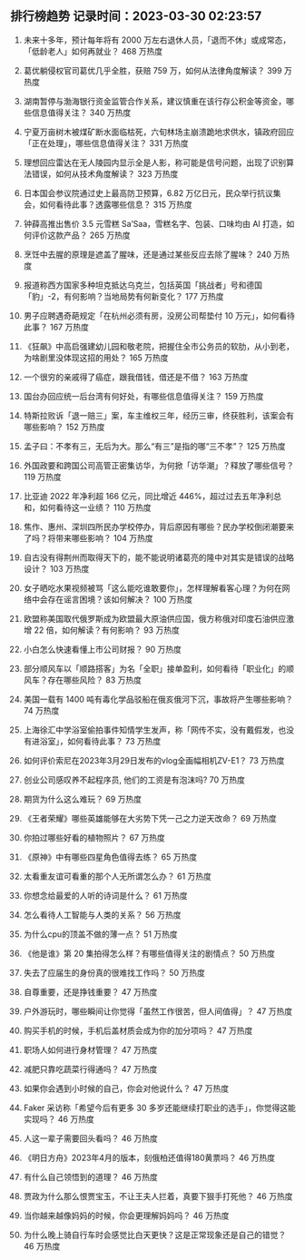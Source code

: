 
## 排行榜趋势 记录时间：2023-03-30 02:23:57
  
  1. 未来十多年，预计每年将有 2000 万左右退休人员，「退而不休」或成常态，「低龄老人」如何再就业？ 468 万热度
    
  2. 葛优躺侵权官司葛优几乎全胜，获赔 759 万，如何从法律角度解读？ 399 万热度
    
  3. 湖南暂停与渤海银行资金监管合作关系，建议慎重在该行存公积金等资金，哪些信息值得关注？ 340 万热度
    
  4. 宁夏万亩树木被煤矿断水面临枯死，六旬林场主崩溃跪地求供水，镇政府回应「正在处理」，哪些信息值得关注？ 331 万热度
    
  5. 理想回应雷达在无人陵园内显示全是人影，称可能是信号问题，出现了识别算法错误，如何从技术角度解读？ 323 万热度
    
  6. 日本国会参议院通过史上最高防卫预算，6.82 万亿日元，民众举行抗议集会，如何看待此事？透露哪些信息？ 315 万热度
    
  7. 钟薛高推出售价 3.5 元雪糕 Sa’Saa，雪糕名字、包装、口味均由 AI 打造，如何评价这款产品？ 265 万热度
    
  8. 烹饪中去腥的原理是遮盖了腥味，还是通过某些反应去除了腥味？ 240 万热度
    
  9. 报道称西方国家多种坦克抵达乌克兰，包括英国「挑战者」号和德国「豹」-2，有何影响？当地局势有何新变化？ 177 万热度
    
  10. 男子应聘遇奇葩规定「在杭州必须有房，没房公司帮垫付 10 万元」，如何看待此事？ 167 万热度
    
  11. 《狂飙》中高启强建幼儿园和敬老院，把握住全市公务员的软肋，从小到老，为啥剧里没体现这招的用处？ 165 万热度
    
  12. 一个很穷的亲戚得了癌症，跟我借钱，借还是不借？ 163 万热度
    
  13. 国台办回应统一后台湾有何好处，有哪些信息值得关注？ 159 万热度
    
  14. 特斯拉败诉「退一赔三」案，车主维权三年，经历三审，终获胜利，该案会有哪些影响？ 152 万热度
    
  15. 孟子曰：不孝有三，无后为大。那么“有三”是指的哪“三不孝”？ 125 万热度
    
  16. 外国政要和跨国公司高管正密集访华，为何掀「访华潮」？释放了哪些信号？ 119 万热度
    
  17. 比亚迪 2022 年净利超 166 亿元，同比增近 446%，超过过去五年净利总和，如何看待这一业绩？ 110 万热度
    
  18. 焦作、惠州、深圳四所民办学校停办，背后原因有哪些？民办学校倒闭潮要来了吗？将带来哪些影响？ 104 万热度
    
  19. 自古没有得荆州而取得天下的，能不能说明诸葛亮的隆中对其实是错误的战略设计？ 103 万热度
    
  20. 女子晒吃水果视频被骂「这么能吃谁敢要你」，怎样理解看客心理？为何在网络中会存在谣言困境？该如何解决？ 100 万热度
    
  21. 欧盟称美国取代俄罗斯成为欧盟最大原油供应国，俄方称俄对印度石油供应激增 22 倍，如何解读？有何影响？ 93 万热度
    
  22. 小白怎么快速看懂上市公司财报？ 90 万热度
    
  23. 部分顺风车以「顺路搭客」为名「全职」接单盈利，如何看待「职业化」的顺风车？存在哪些风险？ 83 万热度
    
  24. 美国一载有 1400 吨有毒化学品驳船在俄亥俄河下沉，事故将产生哪些影响？ 74 万热度
    
  25. 上海徐汇中学浴室偷拍事件知情学生发声，称「网传不实，没有戴假发，也没有进浴室」，如何看待此事？ 73 万热度
    
  26. 如何评价索尼在2023年3月29日发布的vlog全画幅相机ZV-E1？ 73 万热度
    
  27. 创业公司感叹养不起程序员, 他们的工资是有泡沫吗? 70 万热度
    
  28. 期货为什么这么难玩？ 69 万热度
    
  29. 《王者荣耀》哪些英雄能够在大劣势下凭一己之力逆天改命？ 69 万热度
    
  30. 你拍过哪些好看的植物照片？ 67 万热度
    
  31. 《原神》中有哪些四星角色值得去练？ 65 万热度
    
  32. 太看重友谊可看重的那个人无所谓怎么办？ 61 万热度
    
  33. 你想念给最爱的人听的诗词是什么？ 61 万热度
    
  34. 怎么看待人工智能与人类的关系？ 56 万热度
    
  35. 为什么cpu的顶盖不做的薄一点？ 51 万热度
    
  36. 《他是谁》第 20 集拍得怎么样？有哪些值得关注的剧情点？ 50 万热度
    
  37. 失去了应届生的身份真的很难找工作吗？ 50 万热度
    
  38. 自尊重要，还是挣钱重要？ 47 万热度
    
  39. 户外游玩时，哪些瞬间让你觉得「虽然工作很苦，但人间值得」？ 47 万热度
    
  40. 购买手机的时候，手机后盖材质会成为你的加分项吗？ 47 万热度
    
  41. 职场人如何进行身材管理？ 47 万热度
    
  42. 减肥只靠吃蔬菜行得通吗？ 47 万热度
    
  43. 如果你会遇到小时候的自己，你会对他说什么？ 47 万热度
    
  44. Faker 采访称「希望今后有更多 30 多岁还能继续打职业的选手」，你觉得这能实现吗？ 46 万热度
    
  45. 人这一辈子需要回头看吗？ 46 万热度
    
  46. 《明日方舟》2023年4月的版本，刻俄柏还值得180黄票吗？ 46 万热度
    
  47. 有什么自己领悟到的道理？ 46 万热度
    
  48. 贾政为什么那么恨贾宝玉，不让王夫人拦着，真要下狠手打死他？ 46 万热度
    
  49. 当你越来越像妈妈的时候，你会更理解妈妈吗？ 46 万热度
    
  50. 为什么晚上骑自行车时会感觉比白天更快？这是正常现象还是自己的错觉？ 46 万热度
    